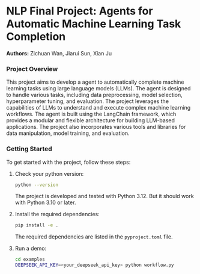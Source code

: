 # NLP Final Project: Agents for Automatic Machine Learning Task Completion

__Authors:__ Zichuan Wan, Jiarui Sun, Xian Ju

### Project Overview
This project aims to develop a agent to automatically complete machine learning tasks using large language models (LLMs). The agent is designed to handle various tasks, including data preprocessing, model selection, hyperparameter tuning, and evaluation. The project leverages the capabilities of LLMs to understand and execute complex machine learning workflows.
The agent is built using the LangChain framework, which provides a modular and flexible architecture for building LLM-based applications. The project also incorporates various tools and libraries for data manipulation, model training, and evaluation.

### Getting Started

To get started with the project, follow these steps:

1. Check your python version:
    ```bash
    python --version
    ```
    The project is developed and tested with Python 3.12. But it should work with Python 3.10 or later.

2. Install the required dependencies:
   ```bash
   pip install -e .
   ```
   The required dependencies are listed in the `pyproject.toml` file.

3. Run a demo:
    ```bash
    cd examples
    DEEPSEEK_API_KEY=<your_deepseek_api_key> python workflow.py
    ```
